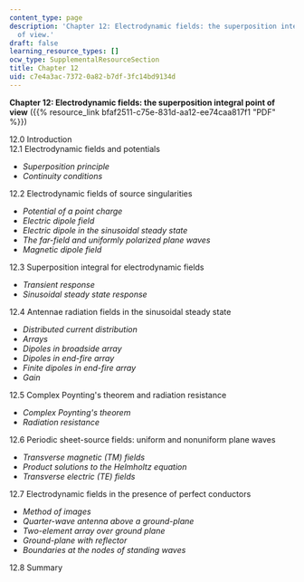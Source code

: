```yaml
---
content_type: page
description: 'Chapter 12: Electrodynamic fields: the superposition integral point
  of view.'
draft: false
learning_resource_types: []
ocw_type: SupplementalResourceSection
title: Chapter 12
uid: c7e4a3ac-7372-0a82-b7df-3fc14bd9134d
---
```

**Chapter 12: Electrodynamic fields: the superposition integral point of view** ({{% resource_link bfaf2511-c75e-831d-aa12-ee74caa817f1 "PDF" %}})

12.0 Introduction   
12.1 Electrodynamic fields and potentials

- _Superposition principle_
- _Continuity conditions_

12.2 Electrodynamic fields of source singularities

- _Potential of a point charge_
- _Electric dipole field_
- _Electric dipole in the sinusoidal steady state_
- _The far-field and uniformly polarized plane waves_
- _Magnetic dipole field_

12.3 Superposition integral for electrodynamic fields

- _Transient response_
- _Sinusoidal steady state response_

12.4 Antennae radiation fields in the sinusoidal steady state

- _Distributed current distribution_
- _Arrays_
- _Dipoles in broadside array_
- _Dipoles in end-fire array_
- _Finite dipoles in end-fire array_
- _Gain_

12.5 Complex Poynting's theorem and radiation resistance

- _Complex Poynting's theorem_
- _Radiation resistance_

12.6 Periodic sheet-source fields: uniform and nonuniform plane waves

- _Transverse magnetic (TM) fields_
- _Product solutions to the Helmholtz equation_
- _Transverse electric (TE) fields_

12.7 Electrodynamic fields in the presence of perfect conductors

- _Method of images_
- _Quarter-wave antenna above a ground-plane_
- _Two-element array over ground plane_
- _Ground-plane with reflector_
- _Boundaries at the nodes of standing waves_

12.8 Summary